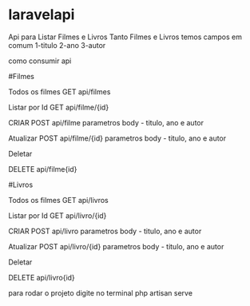 # laravelapi

Api para Listar Filmes e Livros
Tanto Filmes e Livros temos campos em comum
1-titulo
2-ano
3-autor

como consumir api

#Filmes

Todos os filmes
GET api/filmes

Listar por Id
GET api/filme/{id}

CRIAR
POST api/filme
parametros body - titulo, ano e autor

Atualizar
POST api/filme/{id}
parametros body - titulo, ano e autor

Deletar

DELETE api/filme{id}

#Livros

Todos os filmes
GET api/livros

Listar por Id
GET api/livro/{id}

CRIAR
POST api/livro
parametros body - titulo, ano e autor

Atualizar
POST api/livro/{id}
parametros body - titulo, ano e autor

Deletar

DELETE api/livro{id}


para rodar o projeto digite no terminal php artisan serve